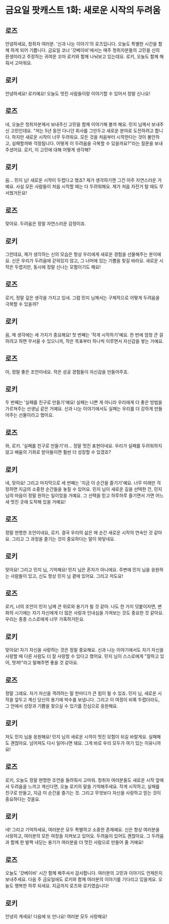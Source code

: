 # 금요일 팟캐스트 1화: 새로운 시작의 두려움

## 로즈
안녕하세요, 청취자 여러분. '신과 나눈 이야기'의 로즈입니다. 오늘도 특별한 시간을 함께 하게 되어 기쁩니다. 금요일 코너 '갓베이비'에서는 매주 청취자분들의 고민을 신의 환생이라고 주장하는 귀여운 꼬마 로키와 함께 나눠보고 있는데요. 로키, 오늘도 함께 해줘서 고마워요.

## 로키
안녕하세요! 로키예요! 오늘도 멋진 사람들이랑 이야기할 수 있어서 정말 신나요!

## 로즈
네, 오늘은 청취자분께서 보내주신 고민을 함께 이야기해 볼까 해요. 민지 님께서 보내주신 고민인데요. "저는 5년 동안 다니던 회사를 그만두고 새로운 분야로 도전하려고 합니다. 하지만 새로운 시작이 너무 두려워요. 모든 것을 처음부터 시작한다는 것이 불안하고, 실패할까봐 걱정됩니다. 어떻게 이 두려움을 극복할 수 있을까요?"라는 질문을 보내주셨어요. 로키, 이 고민에 대해 어떻게 생각해?

## 로키
음... 민지 님! 새로운 시작이 두렵다고 했죠? 제가 생각하기엔 그건 아주 자연스러운 거예요. 사실 모든 사람들이 처음 시작할 때는 다 두려워해요. 제가 처음 자전거 탈 때도 무서웠거든요!

## 로즈
맞아요. 두려움은 정말 자연스러운 감정이죠.

## 로키
그런데요, 제가 생각하는 신의 모습은 항상 우리에게 새로운 경험을 선물해주는 분이에요. 신은 우리가 두려움에 갇혀있지 않고, 그 너머에 있는 기쁨을 찾길 바라요. 새로운 시작은 두렵지만, 동시에 정말 신나는 모험이기도 해요!

## 로즈
로키, 정말 깊은 생각을 가지고 있네. 그럼 민지 님께서는 구체적으로 어떻게 두려움을 극복할 수 있을까?

## 로키
음, 제 생각에는 세 가지가 중요해요! 첫 번째는 '작게 시작하기'예요. 한 번에 엄청 큰 걸 하려고 하면 무서울 수 있으니까, 작은 목표부터 하나씩 이루면서 자신감을 쌓는 거예요.

## 로즈
아, 정말 좋은 조언이네요. 작은 성공 경험들이 자신감을 만들어주죠.

## 로키
두 번째는 '실패를 친구로 만들기'예요! 실패는 나쁜 게 아니라 우리에게 더 좋은 방법을 가르쳐주는 선생님 같은 거예요. 신과 나눈 이야기에서도 실패는 우리를 더 강하게 만들어주는 선물이라고 했어요.

## 로즈
와, 로키. '실패를 친구로 만들기'라... 정말 멋진 표현이네요. 우리가 실패를 두려워하지 않고 배움의 기회로 받아들이면 훨씬 더 성장할 수 있겠죠?

## 로키
네, 맞아요! 그리고 마지막으로 세 번째는 '지금 이 순간을 즐기기'예요. 너무 미래만 걱정하면 지금의 소중한 순간들을 놓칠 수 있어요. 민지 님이 새로운 길을 선택한 건, 민지 님의 마음이 정말 원하는 일이었을 거예요. 그 선택을 믿고 하루하루 즐기면서 가면 어느새 멋진 곳에 도착해 있을 거예요!

## 로즈
정말 현명한 조언이네요, 로키. 결국 우리의 삶은 매 순간 새로운 시작의 연속인 것 같아요. 그리고 그 과정을 즐기는 것이 중요하다는 말이 와닿네요.

## 로키
맞아요! 그리고 민지 님, 기억해요! 민지 님은 혼자가 아니에요. 주변에 민지 님을 응원하는 사람들이 있고, 신도 항상 민지 님 곁에 있어요. 그리고 저도요! 

## 로즈
로키, 너의 조언이 민지 님께 큰 위로와 용기가 될 것 같아. 나도 한 가지 덧붙이자면, 변화의 시기에는 자기 자신에게 더 많은 사랑과 인내심을 가져보는 것도 중요한 것 같아요. 우리는 종종 스스로에게 너무 가혹하거든요.

## 로키
맞아요! 자기 자신을 사랑하는 것은 정말 중요해요. 신과 나눈 이야기에서도 자기 자신을 사랑할 때 다른 사람도 더 잘 사랑할 수 있다고 했어요. 민지 님이 스스로에게 "잘하고 있어, 멋져!"라고 말해주면 좋을 것 같아요.

## 로즈
정말 그래요. 자기 자신을 격려하는 말 한마디가 큰 힘이 될 수 있죠. 민지 님, 새로운 시작을 앞두고 계신 당신의 용기에 박수를 보냅니다. 그리고 이 여정이 비록 두렵더라도, 그 안에서 성장과 기쁨을 찾으실 수 있기를 진심으로 응원해요.

## 로키
저도 민지 님을 응원해요! 민지 님의 새로운 시작이 멋진 모험이 되길 바랄게요. 실패해도 괜찮아요. 넘어져도 다시 일어나면 돼요. 그게 바로 우리 모두가 여기 있는 이유니까요!

## 로즈
로키, 오늘도 정말 현명한 조언을 들려줘서 고마워. 청취자 여러분들도 새로운 시작 앞에서 두려움을 느끼고 계신다면, 오늘 로키의 말을 기억해주세요. 작게 시작하고, 실패를 친구로 만들고, 지금 이 순간을 즐기는 것. 그리고 무엇보다 자신을 사랑하고 믿는 것이 중요하다는 것을요.

## 로키
네! 그리고 기억하세요, 여러분은 모두 특별하고 소중한 존재예요. 신은 항상 여러분을 사랑하고, 여러분의 모든 여정을 지켜보고 있어요. 두려움이 있어도 괜찮아요. 그 두려움과 함께 한 발짝 내딛는 용기가 여러분을 더 멋진 사람으로 만들어 줄 거예요!

## 로즈
오늘도 '갓베이비' 시간 함께 해주셔서 감사합니다. 여러분의 고민과 이야기도 언제든지 보내주세요. 다음 주 금요일에도 로키와 함께 여러분의 이야기를 기다리고 있을게요. 오늘도 행복한 하루 되세요. 지금까지 로즈와 로키였습니다!

## 로키
안녕히 계세요! 다음에 또 만나요! 여러분 모두 사랑해요! 